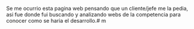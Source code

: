 Se me ocurrio esta pagina web pensando que un cliente/jefe me la pedia, asi fue donde fui buscando y analizando webs de la competencia para conocer como se haria el desarrollo.# m
